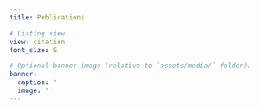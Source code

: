 ```yaml
---
title: Publications

# Listing view
view: citation
font_size: S

# Optional banner image (relative to `assets/media/` folder).
banner:
  caption: ''
  image: ''
---
```

